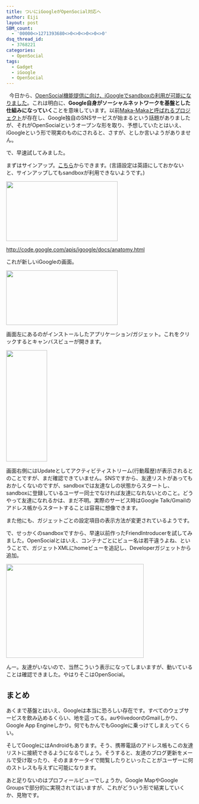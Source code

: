 ```yaml
---
title: ついにiGoogleがOpenSocial対応へ
author: Eiji
layout: post
SBM_count:
  - '00000<>1271393680<>0<>0<>0<>0<>0'
dsq_thread_id:
  - 3768221
categories:
  - OpenSocial
tags:
  - Gadget
  - iGoogle
  - OpenSocial
---
```

<div class="wp_plus_one_button" style="margin: 0 8px 8px 0; float:left; ">
  <g:plusone href="http://devlog.agektmr.com/archives/50" callback="wp_plus_one_handler"></g:plusone>
</div>

今日から、<a href="http://jp.techcrunch.com/archives/20080421hints-of-igoogle-turning-into-its-own-social-network/" target="_blank">OpenSocial機能提供に向け、iGoogleでsandboxの利用が可能になりました</a>。これは明白に、**Google自身がソーシャルネットワークを基盤とした仕組みになっていく**ことを意味しています。以前<a href="http://jp.techcrunch.com/archives/googles-response-to-facebook-maka-maka/" target="_blank">Maka-Makaと呼ばれるプロジェクト</a>が存在し、Google独自のSNSサービスが始まるという話題がありましたが、それがOpenSocialというオープンな形を取り、予想していたとはいえ、iGoogleという形で現実のものにされると、さすが、としか言いようがありません。

で、早速試してみました。

まずはサインアップ。<a href="http://www.google.com/ig/sandbox" target="_blank">こちら</a>からできます。(言語設定は英語にしておかないと、サインアップしてもsandboxが利用できないようです。)

[<img class="alignnone size-medium wp-image-54" title="igoogle_signup" src="http://devlog.agektmr.com/wp-content/uploads/2008/04/igoogle_signup-300x161.jpg" alt="" width="300" height="161" />][1]

<a href="http://code.google.com/apis/igoogle/docs/anatomy.html" target="_blank">http://code.google.com/apis/igoogle/docs/anatomy.html</a>

これが新しいiGoogleの画面。

[<img class="alignnone size-medium wp-image-52" title="igoogle_top" src="http://devlog.agektmr.com/wp-content/uploads/2008/04/igoogle_top-300x147.jpg" alt="" width="300" height="147" />][2]

画面左にあるのがインストールしたアプリケーション/ガジェット。これをクリックするとキャンバスビューが開きます。

[<img class="alignnone size-medium wp-image-53" title="igoogle_navi" src="http://devlog.agektmr.com/wp-content/uploads/2008/04/igoogle_navi-110x300.jpg" alt="" width="110" height="300" />][3]

画面右側にはUpdateとしてアクティビティストリーム(行動履歴)が表示されるとのことですが、まだ確認できていません。SNSですから、友達リストがあってもおかしくないのですが、sandboxでは友達なしの状態からスタートし、sandboxに登録しているユーザー同士でなければ友達になれないとのこと。どうやって友達になれるかは、まだ不明。実際のサービス時はGoogle Talk/Gmailのアドレス帳からスタートすることは容易に想像できます。

また他にも、ガジェットごとの設定項目の表示方法が変更されているようです。

で、せっかくのsandboxですから、早速以前作ったFriendIntroducerを試してみました。OpenSocialとはいえ、コンテナごとにビュー名は若干違うよね、ということで、ガジェットXMLにhomeビューを追記し、Developerガジェットから追加。

[<img class="alignnone size-full wp-image-55" title="igoogle_gadget" src="http://devlog.agektmr.com/wp-content/uploads/2008/04/igoogle_gadget.jpg" alt="" width="370" height="253" />][4]

んー。友達がいないので、当然こういう表示になってしまいますが、動いていることは確認できました。やはりそこはOpenSocial。

## まとめ

あくまで基盤とはいえ、Googleは本当に恐ろしい存在です。すべてのウェブサービスを飲み込めるくらい、地を這ってる。auやlivedoorのGmailしかり、Google App Engineしかり。何でもかんでもGoogleに乗っけてしまえってくらい。

そしてGoogleにはAndroidもあります。そう、携帯電話のアドレス帳もこの友達リストに接続できるようになるでしょう。そうすると、友達のブログ更新をメールで受け取ったり、そのままケータイで閲覧したりといったことがユーザーに何のストレスも与えずに可能になります。

あと足りないのはプロフィールビューでしょうか。Google MapやGoogle Groupsで部分的に実現されてはいますが、これがどういう形で結実していくか、見物です。

 [1]: http://devlog.agektmr.com/wp-content/uploads/2008/04/igoogle_signup.jpg
 [2]: http://devlog.agektmr.com/wp-content/uploads/2008/04/igoogle_top.jpg
 [3]: http://devlog.agektmr.com/wp-content/uploads/2008/04/igoogle_navi.jpg
 [4]: http://devlog.agektmr.com/wp-content/uploads/2008/04/igoogle_gadget.jpg